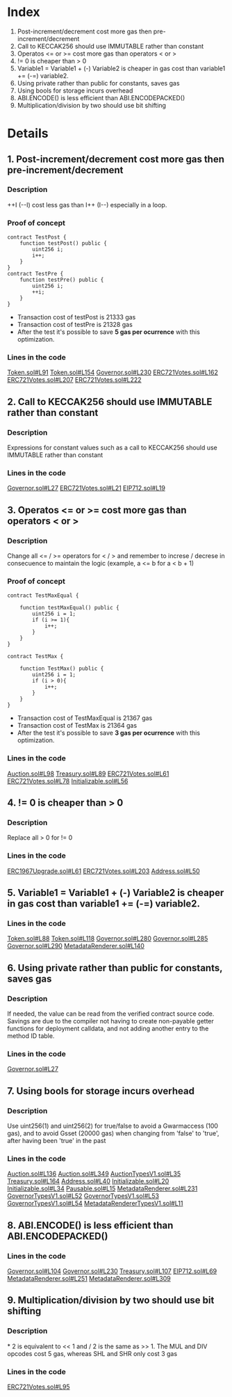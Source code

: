# Index
1. Post-increment/decrement cost more gas then pre-increment/decrement
2. Call to KECCAK256 should use IMMUTABLE rather than constant
3. Operatos <= or >= cost more gas than operators < or >
4. != 0 is cheaper than > 0
5. Variable1 = Variable1 + (-) Variable2 is cheaper in gas cost than variable1 += (-=) variable2.
6. Using private rather than public for constants, saves gas
7. Using bools for storage incurs overhead
8. ABI.ENCODE() is less efficient than ABI.ENCODEPACKED()
9. Multiplication/division by two should use bit shifting

# Details
## 1. Post-increment/decrement cost more gas then pre-increment/decrement
### Description
++I (--I) cost less gas than I++ (I--) especially in a loop.

### Proof of concept

```solidity
contract TestPost {
	function testPost() public {
		uint256 i;
		i++;
	}
}
contract TestPre {
	function testPre() public {
		uint256 i;
		++i;
	}
}
```

- Transaction cost of testPost is 21333 gas
- Transaction cost of testPre is 21328 gas 
- After the test it's possible to save **5 gas per ocurrence** with this optimization.


### Lines in the code
[Token.sol#L91](https://github.com/code-423n4/2022-09-nouns-builder/blob/7e9fddbbacdd7d7812e912a369cfd862ee67dc03/src/token/Token.sol#L91)
[Token.sol#L154](https://github.com/code-423n4/2022-09-nouns-builder/blob/7e9fddbbacdd7d7812e912a369cfd862ee67dc03/src/token/Token.sol#L154)
[Governor.sol#L230](https://github.com/code-423n4/2022-09-nouns-builder/blob/7e9fddbbacdd7d7812e912a369cfd862ee67dc03/src/governance/governor/Governor.sol#L230)
[ERC721Votes.sol#L162](https://github.com/code-423n4/2022-09-nouns-builder/blob/7e9fddbbacdd7d7812e912a369cfd862ee67dc03/src/lib/token/ERC721Votes.sol#L162)
[ERC721Votes.sol#L207](https://github.com/code-423n4/2022-09-nouns-builder/blob/7e9fddbbacdd7d7812e912a369cfd862ee67dc03/src/lib/token/ERC721Votes.sol#L207)
[ERC721Votes.sol#L222](https://github.com/code-423n4/2022-09-nouns-builder/blob/7e9fddbbacdd7d7812e912a369cfd862ee67dc03/src/lib/token/ERC721Votes.sol#L222)

## 2. Call to KECCAK256 should use IMMUTABLE rather than constant
### Description
Expressions for constant values such as a call to KECCAK256 should use IMMUTABLE rather than constant

### Lines in the code
[Governor.sol#L27](https://github.com/code-423n4/2022-09-nouns-builder/blob/7e9fddbbacdd7d7812e912a369cfd862ee67dc03/src/governance/governor/Governor.sol#L27)
[ERC721Votes.sol#L21](https://github.com/code-423n4/2022-09-nouns-builder/blob/7e9fddbbacdd7d7812e912a369cfd862ee67dc03/src/lib/token/ERC721Votes.sol#L21)
[EIP712.sol#L19](https://github.com/code-423n4/2022-09-nouns-builder/blob/7e9fddbbacdd7d7812e912a369cfd862ee67dc03/src/lib/utils/EIP712.sol#L19)

## 3. Operatos <= or >= cost more gas than operators < or >
### Description
Change all <= / >= operators for < / > and remember to increse / decrese in consecuence to maintain the logic (example, a <= b for a < b + 1)

### Proof of concept

```solidity
contract TestMaxEqual {

	function testMaxEqual() public {
		uint256 i = 1;
		if (i >= 1){
			i++;
		}
	}
}

contract TestMax {

	function TestMax() public {
		uint256 i = 1;
		if (i > 0){
			i++;
		}
	}
}
```

- Transaction cost of TestMaxEqual is 21367 gas
- Transaction cost of TestMax is 21364 gas 
- After the test it's possible to save **3 gas per ocurrence** with this optimization.

### Lines in the code
[Auction.sol#L98](https://github.com/code-423n4/2022-09-nouns-builder/blob/7e9fddbbacdd7d7812e912a369cfd862ee67dc03/src/auction/Auction.sol#L98)
[Treasury.sol#L89](https://github.com/code-423n4/2022-09-nouns-builder/blob/7e9fddbbacdd7d7812e912a369cfd862ee67dc03/src/governance/treasury/Treasury.sol#L89)
[ERC721Votes.sol#L61](https://github.com/code-423n4/2022-09-nouns-builder/blob/7e9fddbbacdd7d7812e912a369cfd862ee67dc03/src/lib/token/ERC721Votes.sol#L61)
[ERC721Votes.sol#L78](https://github.com/code-423n4/2022-09-nouns-builder/blob/7e9fddbbacdd7d7812e912a369cfd862ee67dc03/src/lib/token/ERC721Votes.sol#L78)
[Initializable.sol#L56](https://github.com/code-423n4/2022-09-nouns-builder/blob/7e9fddbbacdd7d7812e912a369cfd862ee67dc03/src/lib/utils/Initializable.sol#L56)

## 4. != 0 is cheaper than > 0
### Description
Replace all > 0 for != 0

### Lines in the code
[ERC1967Upgrade.sol#L61](https://github.com/code-423n4/2022-09-nouns-builder/blob/7e9fddbbacdd7d7812e912a369cfd862ee67dc03/src/lib/proxy/ERC1967Upgrade.sol#L61)
[ERC721Votes.sol#L203](https://github.com/code-423n4/2022-09-nouns-builder/blob/7e9fddbbacdd7d7812e912a369cfd862ee67dc03/src/lib/token/ERC721Votes.sol#L203)
[Address.sol#L50](https://github.com/code-423n4/2022-09-nouns-builder/blob/7e9fddbbacdd7d7812e912a369cfd862ee67dc03/src/lib/utils/Address.sol#L50)

## 5. Variable1 = Variable1 + (-) Variable2 is cheaper in gas cost than variable1 += (-=) variable2.

### Lines in the code
[Token.sol#L88](https://github.com/code-423n4/2022-09-nouns-builder/blob/7e9fddbbacdd7d7812e912a369cfd862ee67dc03/src/token/Token.sol#L88)
[Token.sol#L118](https://github.com/code-423n4/2022-09-nouns-builder/blob/7e9fddbbacdd7d7812e912a369cfd862ee67dc03/src/token/Token.sol#L118)
[Governor.sol#L280](https://github.com/code-423n4/2022-09-nouns-builder/blob/7e9fddbbacdd7d7812e912a369cfd862ee67dc03/src/governance/governor/Governor.sol#L280)
[Governor.sol#L285](https://github.com/code-423n4/2022-09-nouns-builder/blob/7e9fddbbacdd7d7812e912a369cfd862ee67dc03/src/governance/governor/Governor.sol#L285)
[Governor.sol#L290](https://github.com/code-423n4/2022-09-nouns-builder/blob/7e9fddbbacdd7d7812e912a369cfd862ee67dc03/src/governance/governor/Governor.sol#L290)
[MetadataRenderer.sol#L140](https://github.com/code-423n4/2022-09-nouns-builder/blob/7e9fddbbacdd7d7812e912a369cfd862ee67dc03/src/token/metadata/MetadataRenderer.sol#L140)

## 6. Using private rather than public for constants, saves gas
### Description
If needed, the value can be read from the verified contract source code. 
Savings are due to the compiler not having to create non-payable getter functions for deployment calldata, 
and not adding another entry to the method ID table.

### Lines in the code
[Governor.sol#L27](https://github.com/code-423n4/2022-09-nouns-builder/blob/7e9fddbbacdd7d7812e912a369cfd862ee67dc03/src/governance/governor/Governor.sol#L27)

## 7. Using bools for storage incurs overhead
### Description
Use uint256(1) and uint256(2) for true/false to avoid a Gwarmaccess (100 gas), and to avoid Gsset (20000 gas) 
when changing from 'false' to 'true', after having been 'true' in the past

### Lines in the code
[Auction.sol#L136](https://github.com/code-423n4/2022-09-nouns-builder/blob/7e9fddbbacdd7d7812e912a369cfd862ee67dc03/src/auction/Auction.sol#L136)
[Auction.sol#L349](https://github.com/code-423n4/2022-09-nouns-builder/blob/7e9fddbbacdd7d7812e912a369cfd862ee67dc03/src/auction/Auction.sol#L349)
[AuctionTypesV1.sol#L35](https://github.com/code-423n4/2022-09-nouns-builder/blob/7e9fddbbacdd7d7812e912a369cfd862ee67dc03/src/auction/types/AuctionTypesV1.sol#L35)
[Treasury.sol#L164](https://github.com/code-423n4/2022-09-nouns-builder/blob/7e9fddbbacdd7d7812e912a369cfd862ee67dc03/src/governance/treasury/Treasury.sol#L164)
[Address.sol#L40](https://github.com/code-423n4/2022-09-nouns-builder/blob/7e9fddbbacdd7d7812e912a369cfd862ee67dc03/src/lib/utils/Address.sol#L40)
[Initializable.sol#L20](https://github.com/code-423n4/2022-09-nouns-builder/blob/7e9fddbbacdd7d7812e912a369cfd862ee67dc03/src/lib/utils/Initializable.sol#L20)
[Initializable.sol#L34](https://github.com/code-423n4/2022-09-nouns-builder/blob/7e9fddbbacdd7d7812e912a369cfd862ee67dc03/src/lib/utils/Initializable.sol#L34)
[Pausable.sol#L15](https://github.com/code-423n4/2022-09-nouns-builder/blob/7e9fddbbacdd7d7812e912a369cfd862ee67dc03/src/lib/utils/Pausable.sol#L15)
[MetadataRenderer.sol#L231](https://github.com/code-423n4/2022-09-nouns-builder/blob/7e9fddbbacdd7d7812e912a369cfd862ee67dc03/src/token/metadata/MetadataRenderer.sol#L231)
[GovernorTypesV1.sol#L52](https://github.com/code-423n4/2022-09-nouns-builder/blob/7e9fddbbacdd7d7812e912a369cfd862ee67dc03/src/governance/governor/types/GovernorTypesV1.sol#L52)
[GovernorTypesV1.sol#L53](https://github.com/code-423n4/2022-09-nouns-builder/blob/7e9fddbbacdd7d7812e912a369cfd862ee67dc03/src/governance/governor/types/GovernorTypesV1.sol#L53)
[GovernorTypesV1.sol#L54](https://github.com/code-423n4/2022-09-nouns-builder/blob/7e9fddbbacdd7d7812e912a369cfd862ee67dc03/src/governance/governor/types/GovernorTypesV1.sol#L54)
[MetadataRendererTypesV1.sol#L11](https://github.com/code-423n4/2022-09-nouns-builder/blob/7e9fddbbacdd7d7812e912a369cfd862ee67dc03/src/token/metadata/types/MetadataRendererTypesV1.sol#L11)

## 8. ABI.ENCODE() is less efficient than ABI.ENCODEPACKED()

### Lines in the code

[Governor.sol#L104](https://github.com/code-423n4/2022-09-nouns-builder/blob/7e9fddbbacdd7d7812e912a369cfd862ee67dc03/src/governance/governor/Governor.sol#L104)
[Governor.sol#L230](https://github.com/code-423n4/2022-09-nouns-builder/blob/7e9fddbbacdd7d7812e912a369cfd862ee67dc03/src/governance/governor/Governor.sol#L230)
[Treasury.sol#L107](https://github.com/code-423n4/2022-09-nouns-builder/blob/7e9fddbbacdd7d7812e912a369cfd862ee67dc03/src/governance/treasury/Treasury.sol#L107)
[EIP712.sol#L69](https://github.com/code-423n4/2022-09-nouns-builder/blob/7e9fddbbacdd7d7812e912a369cfd862ee67dc03/src/lib/utils/EIP712.sol#L69)
[MetadataRenderer.sol#L251](https://github.com/code-423n4/2022-09-nouns-builder/blob/7e9fddbbacdd7d7812e912a369cfd862ee67dc03/src/token/metadata/MetadataRenderer.sol#L251)
[MetadataRenderer.sol#L309](https://github.com/code-423n4/2022-09-nouns-builder/blob/7e9fddbbacdd7d7812e912a369cfd862ee67dc03/src/token/metadata/MetadataRenderer.sol#L309)

## 9. Multiplication/division by two should use bit shifting
### Description
<x> * 2 is equivalent to <x> << 1 and <x> / 2 is the same as <x> >> 1. The MUL and DIV opcodes cost 5 gas, whereas SHL and SHR only cost 3 gas

### Lines in the code
[ERC721Votes.sol#L95](https://github.com/code-423n4/2022-09-nouns-builder/blob/7e9fddbbacdd7d7812e912a369cfd862ee67dc03/src/lib/token/ERC721Votes.sol#L95)

